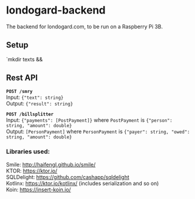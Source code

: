 # londogard-backend
The backend for londogard.com, to be run on a Raspberry Pi 3B.

## Setup
`mkdir texts && 

## Rest API

**`POST /smry`**   
Input: `{"text": string}`  
Output: `{"result": string}`

**`POST /billsplitter`**  
Input: `{"payments": [PostPayment]}` where `PostPayment` is `{"person": string, "amount": double}`  
Output: `[PersonPayment]` where `PersonPayment` is `{"payer": string, "owed": string, "amount": double}` 

### Libraries used:
Smile: http://haifengl.github.io/smile/  
KTOR: https://ktor.io/  
SQLDelight: https://github.com/cashapp/sqldelight  
Kotlinx: https://ktor.io/kotlinx/ (includes serialization and so on)  
Koin: https://insert-koin.io/  
